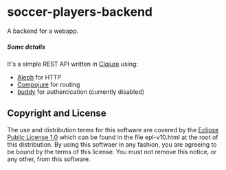 # soccer-players-backend

A backend for a webapp.

##### Some details

It's a simple REST API written in [Clojure](https://clojure.org/) using:
  - [Aleph](https://github.com/ztellman/aleph) for HTTP
  - [Compojure](https://github.com/weavejester/compojure) for routing
  - [buddy](https://github.com/funcool/buddy) for authentication (currently disabled)

## Copyright and License

The use and distribution terms for this software are covered by the
[Eclipse Public License 1.0] which can be found in the file
epl-v10.html at the root of this distribution. By using this softwaer
in any fashion, you are agreeing to be bound by the terms of this
license. You must not remove this notice, or any other, from this
software.

[Eclipse Public License 1.0]: http://opensource.org/licenses/eclipse-1.0.php
